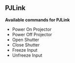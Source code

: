 ## PJLink

**Available commands for PJLink**

- Power On Projector
- Power Off Projector
- Open Shutter
- Close Shutter
- Freeze Input
- Unfreeze Input
